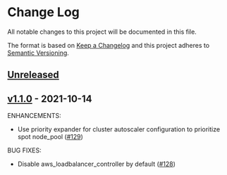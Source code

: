 # Change Log

All notable changes to this project will be documented in this file.

The format is based on [Keep a Changelog](http://keepachangelog.com/) and this
project adheres to [Semantic Versioning](http://semver.org/).

<a name="unreleased"></a>
## [Unreleased]



<a name="v1.1.0"></a>
## [v1.1.0] - 2021-10-14
ENHANCEMENTS:
- Use priority expander for cluster autoscaler configuration to prioritize spot node_pool ([#129](https://github.com/maddevsio/aws-eks-base/issues/129))

BUG FIXES:
- Disable aws_loadbalancer_controller by default ([#128](https://github.com/maddevsio/aws-eks-base/issues/128))


[Unreleased]: https://github.com/maddevsio/aws-eks-base/compare/v1.1.0...HEAD
[v1.1.0]: https://github.com/maddevsio/aws-eks-base/compare/v1.0.0...v1.1.0
